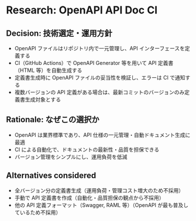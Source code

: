 # Research: OpenAPI API Doc CI

## Decision: 技術選定・運用方針

- OpenAPI ファイルはリポジトリ内で一元管理し、API インターフェースを定義する
- CI（GitHub Actions）で OpenAPI Generator 等を用いて API 定義書（HTML 等）を自動生成する
- 定義書生成時に OpenAPI ファイルの妥当性を検証し、エラーは CI で通知する
- 複数バージョンの API 定義がある場合は、最新コミットのバージョンのみ定義書生成対象とする

## Rationale: なぜこの選択か

- OpenAPI は業界標準であり、API 仕様の一元管理・自動ドキュメント生成に最適
- CI による自動化で、ドキュメントの最新性・品質を担保できる
- バージョン管理をシンプルにし、運用負荷を低減

## Alternatives considered

- 全バージョン分の定義書生成（運用負荷・管理コスト増大のため不採用）
- 手動で API 定義書を作成（自動化・品質担保の観点から不採用）
- 他の API 定義フォーマット（Swagger, RAML 等）（OpenAPI が最も普及しているため不採用）

